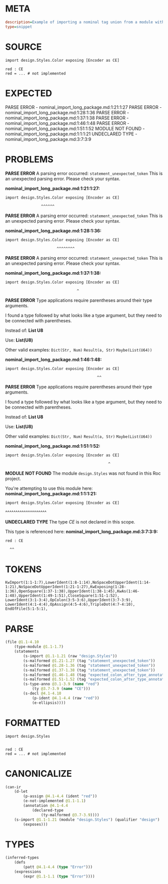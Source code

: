 # META
~~~ini
description=Example of importing a nominal tag union from a module within a package, and renaming it using `as`
type=snippet
~~~
# SOURCE
~~~roc
import design.Styles.Color exposing [Encoder as CE]

red : CE
red = ... # not implemented
~~~
# EXPECTED
PARSE ERROR - nominal_import_long_package.md:1:21:1:27
PARSE ERROR - nominal_import_long_package.md:1:28:1:36
PARSE ERROR - nominal_import_long_package.md:1:37:1:38
PARSE ERROR - nominal_import_long_package.md:1:46:1:48
PARSE ERROR - nominal_import_long_package.md:1:51:1:52
MODULE NOT FOUND - nominal_import_long_package.md:1:1:1:21
UNDECLARED TYPE - nominal_import_long_package.md:3:7:3:9
# PROBLEMS
**PARSE ERROR**
A parsing error occurred: `statement_unexpected_token`
This is an unexpected parsing error. Please check your syntax.

**nominal_import_long_package.md:1:21:1:27:**
```roc
import design.Styles.Color exposing [Encoder as CE]
```
                    ^^^^^^


**PARSE ERROR**
A parsing error occurred: `statement_unexpected_token`
This is an unexpected parsing error. Please check your syntax.

**nominal_import_long_package.md:1:28:1:36:**
```roc
import design.Styles.Color exposing [Encoder as CE]
```
                           ^^^^^^^^


**PARSE ERROR**
A parsing error occurred: `statement_unexpected_token`
This is an unexpected parsing error. Please check your syntax.

**nominal_import_long_package.md:1:37:1:38:**
```roc
import design.Styles.Color exposing [Encoder as CE]
```
                                    ^


**PARSE ERROR**
Type applications require parentheses around their type arguments.

I found a type followed by what looks like a type argument, but they need to be connected with parentheses.

Instead of:
    **List U8**

Use:
    **List(U8)**

Other valid examples:
    `Dict(Str, Num)`
    `Result(a, Str)`
    `Maybe(List(U64))`

**nominal_import_long_package.md:1:46:1:48:**
```roc
import design.Styles.Color exposing [Encoder as CE]
```
                                             ^^


**PARSE ERROR**
Type applications require parentheses around their type arguments.

I found a type followed by what looks like a type argument, but they need to be connected with parentheses.

Instead of:
    **List U8**

Use:
    **List(U8)**

Other valid examples:
    `Dict(Str, Num)`
    `Result(a, Str)`
    `Maybe(List(U64))`

**nominal_import_long_package.md:1:51:1:52:**
```roc
import design.Styles.Color exposing [Encoder as CE]
```
                                                  ^


**MODULE NOT FOUND**
The module `design.Styles` was not found in this Roc project.

You're attempting to use this module here:
**nominal_import_long_package.md:1:1:1:21:**
```roc
import design.Styles.Color exposing [Encoder as CE]
```
^^^^^^^^^^^^^^^^^^^^


**UNDECLARED TYPE**
The type _CE_ is not declared in this scope.

This type is referenced here:
**nominal_import_long_package.md:3:7:3:9:**
```roc
red : CE
```
      ^^


# TOKENS
~~~zig
KwImport(1:1-1:7),LowerIdent(1:8-1:14),NoSpaceDotUpperIdent(1:14-1:21),NoSpaceDotUpperIdent(1:21-1:27),KwExposing(1:28-1:36),OpenSquare(1:37-1:38),UpperIdent(1:38-1:45),KwAs(1:46-1:48),UpperIdent(1:49-1:51),CloseSquare(1:51-1:52),
LowerIdent(3:1-3:4),OpColon(3:5-3:6),UpperIdent(3:7-3:9),
LowerIdent(4:1-4:4),OpAssign(4:5-4:6),TripleDot(4:7-4:10),
EndOfFile(5:1-5:1),
~~~
# PARSE
~~~clojure
(file @1.1-4.10
	(type-module @1.1-1.7)
	(statements
		(s-import @1.1-1.21 (raw "design.Styles"))
		(s-malformed @1.21-1.27 (tag "statement_unexpected_token"))
		(s-malformed @1.28-1.36 (tag "statement_unexpected_token"))
		(s-malformed @1.37-1.38 (tag "statement_unexpected_token"))
		(s-malformed @1.46-1.48 (tag "expected_colon_after_type_annotation"))
		(s-malformed @1.51-1.52 (tag "expected_colon_after_type_annotation"))
		(s-type-anno @3.1-3.9 (name "red")
			(ty @3.7-3.9 (name "CE")))
		(s-decl @4.1-4.10
			(p-ident @4.1-4.4 (raw "red"))
			(e-ellipsis))))
~~~
# FORMATTED
~~~roc
import design.Styles


red : CE
red = ... # not implemented
~~~
# CANONICALIZE
~~~clojure
(can-ir
	(d-let
		(p-assign @4.1-4.4 (ident "red"))
		(e-not-implemented @1.1-1.1)
		(annotation @4.1-4.4
			(declared-type
				(ty-malformed @3.7-3.9))))
	(s-import @1.1-1.21 (module "design.Styles") (qualifier "design")
		(exposes)))
~~~
# TYPES
~~~clojure
(inferred-types
	(defs
		(patt @4.1-4.4 (type "Error")))
	(expressions
		(expr @1.1-1.1 (type "Error"))))
~~~
